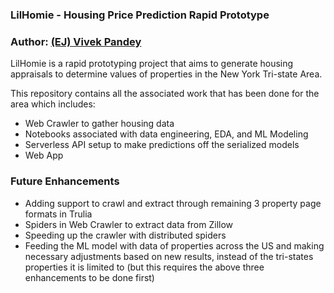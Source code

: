 ### LilHomie - Housing Price Prediction Rapid Prototype

### Author: [(EJ) Vivek Pandey](https://viveckh.com)

LilHomie is a rapid prototyping project that aims to generate housing appraisals to determine values of properties in the New York Tri-state Area.

This repository contains all the associated work that has been done for the area which includes:

- Web Crawler to gather housing data
- Notebooks associated with data engineering, EDA, and ML Modeling
- Serverless API setup to make predictions off the serialized models
- Web App

### Future Enhancements

- Adding support to crawl and extract through remaining 3 property page formats in Trulia
- Spiders in Web Crawler to extract data from Zillow
- Speeding up the crawler with distributed spiders
- Feeding the ML model with data of properties across the US and making necessary adjustments based on new results, instead of the tri-states properties it is limited to (but this requires the above three enhancements to be done first)
